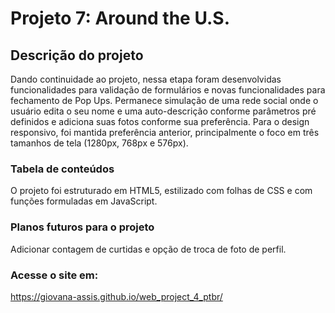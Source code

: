 # Projeto 7: Around the U.S.

## Descrição do projeto
Dando continuidade ao projeto, nessa etapa foram desenvolvidas funcionalidades para validação de formulários e novas funcionalidades para fechamento de Pop Ups. Permanece simulação de uma rede social onde o usuário edita o seu nome e uma auto-descrição conforme parâmetros pré definidos e adiciona suas fotos conforme sua preferência. Para o design responsivo, foi mantida preferência anterior, principalmente o foco em três tamanhos de tela (1280px, 768px e 576px).

### Tabela de conteúdos

O projeto foi estruturado em HTML5, estilizado com folhas de CSS e com funções formuladas em JavaScript.

### Planos futuros para o projeto

Adicionar contagem de curtidas e opção de troca de foto de perfil.

### Acesse o site em: 
https://giovana-assis.github.io/web_project_4_ptbr/
